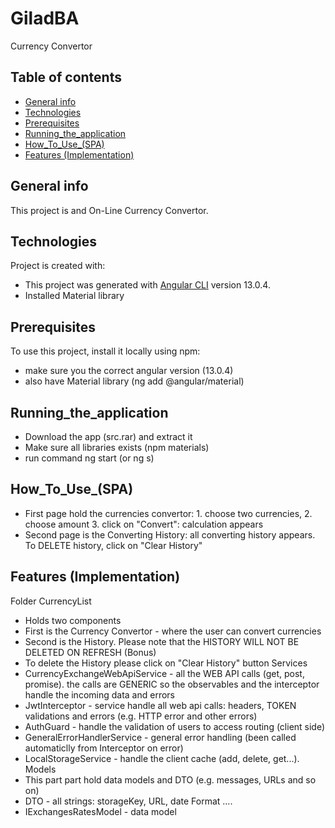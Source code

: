 # GiladBA
Currency Convertor
## Table of contents
* [General info](#general-info)
* [Technologies](#technologies)
* [Prerequisites](#Prerequisites)
* [Running_the_application](#Running_the_application)
* [How_To_Use_(SPA)](#How_To_Use_(SPA))
* [Features (Implementation)](#Features (Implementation))

## General info
This project is and On-Line Currency Convertor.
	
## Technologies
Project is created with:
* This project was generated with [Angular CLI](https://github.com/angular/angular-cli) version 13.0.4.
* Installed Material library 

	
## Prerequisites
To use this project, install it locally using npm:
* make sure you the correct angular version  (13.0.4)
* also have Material library (ng add @angular/material)


## Running_the_application
* Download the app (src.rar) and extract it
* Make sure all libraries exists (npm materials)
* run command ng start (or ng s)

## How_To_Use_(SPA)
* First page hold the currencies convertor: 1. choose two currencies, 2. choose amount 3. click on "Convert": calculation appears
* Second page is the Converting History: all converting history appears. To DELETE history, click on "Clear History"


## Features (Implementation)
Folder CurrencyList
* Holds two components
* First is the Currency Convertor - where the user can convert currencies
* Second is the History. Please note that the HISTORY WILL NOT BE DELETED ON REFRESH (Bonus)
* To delete the History please click on "Clear History" button
Services
* CurrencyExchangeWebApiService - all the WEB API calls (get, post, promise). the calls are GENERIC
  so the observables and the interceptor handle the incoming data and errors
* JwtInterceptor - service handle all web api calls: headers, TOKEN validations and errors (e.g. HTTP error and other errors) 
* AuthGuard - handle the validation of users to access routing (client side)
* GeneralErrorHandlerService - general error handling (been called automaticlly from Interceptor on error)
* LocalStorageService - handle the client cache (add, delete, get...).
Models
* This part part hold data models and DTO (e.g. messages, URLs and so on)
* DTO - all strings: storageKey, URL, date Format ....
* IExchangesRatesModel - data model

